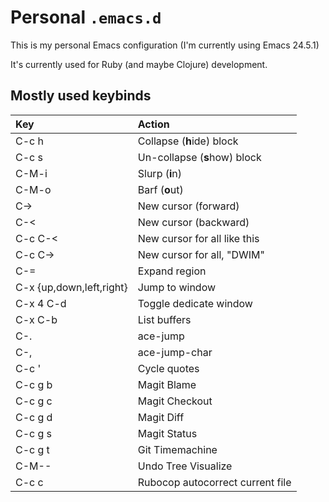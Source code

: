 Personal `.emacs.d`
===================

This is my personal Emacs configuration (I'm currently using Emacs 24.5.1)

It's currently used for Ruby (and maybe Clojure) development.


Mostly used keybinds
--------------------

| Key    | Action   |
| :----- | :------- |
| C-c h  | Collapse (**h**ide) block |
| C-c s  | Un-collapse (**s**how) block |
| C-M-i  | Slurp (**i**n) |
| C-M-o  | Barf (**o**ut) |
| C-> | New cursor (forward) |
| C-< | New cursor (backward) |
| C-c C-< | New cursor for all like this |
| C-c C-> | New cursor for all, "DWIM" |
| C-= | Expand region |
| C-x {up,down,left,right} | Jump to window |
| C-x 4 C-d | Toggle dedicate window |
| C-x C-b | List buffers |
| C-. | ace-jump |
| C-, | ace-jump-char |
| C-c ' | Cycle quotes |
| C-c g b | Magit Blame |
| C-c g c | Magit Checkout |
| C-c g d | Magit Diff |
| C-c g s | Magit Status |
| C-c g t | Git Timemachine |
| C-M-- | Undo Tree Visualize |
| C-c c | Rubocop autocorrect current file |
